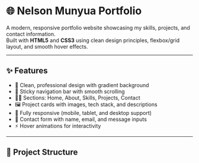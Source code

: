 # 🌐 Nelson Munyua Portfolio

A modern, responsive portfolio website showcasing my skills, projects, and contact information.  
Built with **HTML5** and **CSS3** using clean design principles, flexbox/grid layout, and smooth hover effects.

---

## ✨ Features

- 🎨 Clean, professional design with gradient background
- 📌 Sticky navigation bar with smooth scrolling
- 👨‍💻 Sections: Home, About, Skills, Projects, Contact
- 🖼️ Project cards with images, tech stack, and descriptions
- 📱 Fully responsive (mobile, tablet, and desktop support)
- 💌 Contact form with name, email, and message inputs
- ⚡ Hover animations for interactivity

---

## 📂 Project Structure

